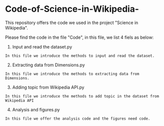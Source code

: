 # Code-of-Science-in-Wikipedia-
This repository offers the code we used in the project "Science in Wikipedia".

Please find the code in the file "Code", in this file, we list 4 fiels as below:

  1. Input and read the dataset.py
   
    In this file we introduce the methods to input and read the dataset.

  2. Extracting data from Dimensions.py
  
    In this file we introduce the methods to extracting data from Dimensions.
    
  3. Adding topic from Wikipedia API.py
  
    In this file we introduce the methods to add topic in the dataset from Wikipedia API
    
  4. Analysis and figures.py
  
    In this file we offer the analysis code and the figures need code.
